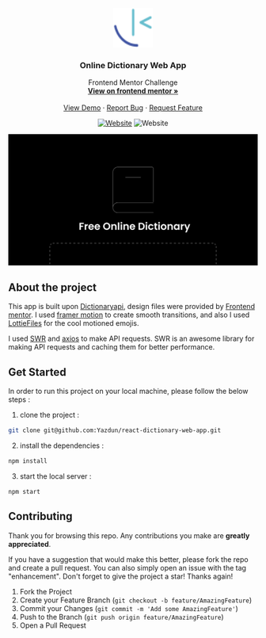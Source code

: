 <div id="top"></div>

<!-- PROJECT LOGO -->
<br />
<div align="center">
  <a href="https://www.frontendmentor.io/profile/Yazdun">
    <img src="./public/fem.svg" alt="Logo" width="80" height="80">
  </a>

<h3 align="center">Online Dictionary Web App</h3>

  <p align="center">
    Frontend Mentor Challenge
    <br />
    <a href="https://www.frontendmentor.io/solutions/dictionary-web-application-TvJwqrA3-Z"><strong>View on frontend mentor »</strong></a>
    <br />
    <br />
    <a href="https://dictionaary.vercel.app/">View Demo</a>
    ·
    <a href="https://github.com/Yazdun/react-dictionary-web-app/issues">Report Bug</a>
    ·
    <a href="https://github.com/Yazdun/react-dictionary-web-app/issues">Request Feature</a>
  </p>

[![Website](https://img.shields.io/website?down_color=critical&down_message=down&label=netlify&logo=netlify&style=for-the-badge&up_color=brightengreen&up_message=active&url=https%3A%2F%2Fdictionaary.vercel.app/%2F)](LIVE)
![Website](https://img.shields.io/website?down_color=blueviolet&down_message=INTERMEDIATE&label=difficulty&logo=frontendmentor&style=for-the-badge&up_color=orange&up_message=INTERMEDIATE&url=https%3A%2F%2Fwww.frontendmentor.io%2F)

</div>

![Preview of the solution](./public/OG.jpg)

## About the project

This app is built upon [Dictionaryapi](https://dictionaryapi.dev/), design files
were provided by [Frontend mentor](https://www.frontendmentor.io/). I used
[framer motion](https://www.framer.com/motion/?utm_source=google&utm_medium=adwords&utm_campaign=TW-WW-All-GS-UA-Traffic-20190326-Brand.Bmm_)
to create smooth transitions, and also I used
[LottieFiles](https://lottiefiles.com/) for the cool motioned emojis.

I used [SWR](https://swr.vercel.app/) and
[axios](https://axios-http.com/docs/intro) to make API requests. SWR is an
awesome library for making API requests and caching them for better performance.

## Get Started

In order to run this project on your local machine, please follow the below
steps :

1. clone the project :

```bash
git clone git@github.com:Yazdun/react-dictionary-web-app.git
```

2. install the dependencies :

```bash
npm install
```

3. start the local server :

```bash
npm start
```

## Contributing

Thank you for browsing this repo. Any contributions you make are **greatly
appreciated**.

If you have a suggestion that would make this better, please fork the repo and
create a pull request. You can also simply open an issue with the tag
"enhancement". Don't forget to give the project a star! Thanks again!

1. Fork the Project
2. Create your Feature Branch (`git checkout -b feature/AmazingFeature`)
3. Commit your Changes (`git commit -m 'Add some AmazingFeature'`)
4. Push to the Branch (`git push origin feature/AmazingFeature`)
5. Open a Pull Request
